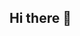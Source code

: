 ## Hi there 👋

<!--
**CristianEseDe/CristianEseDe** is a ✨ _special_ ✨ repository because its `README.md` (this file) appears on your GitHub profile.

Here are some ideas to get you started:

- 🔭 I’m currently working as a Physical Therapist
- 🌱 I’m currently learning Data Analytics and Machine Learning
- 👯 I’m looking to collaborate on Research Projects in Health and Behavioural Sciences
- 🤔 I’m looking for help with organizing my thoughts
- 💬 Ask me about anything related to rehab, prehab and the meaning of life
- ⚡ Fun fact: I change my hobby every now and then because I need to be learning something new to stay motivated
-->
